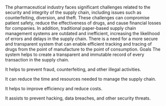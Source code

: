 The pharmaceutical industry faces significant challenges related to the security and integrity of the supply chain, including issues such as counterfeiting, diversion, and theft. These challenges can compromise patient safety, reduce the effectiveness of drugs, and cause financial losses for companies. In addition, traditional paper-based supply chain management systems are outdated and inefficient, increasing the likelihood of errors and delays in the supply chain. There is a need for a more secure and transparent system that can enable efficient tracking and tracing of drugs from the point of manufacture to the point of consumption.
Goals
The system helps to create a transparent and immutable record of every transaction in the supply chain.

It helps to prevent fraud, counterfeiting, and other illegal activities.

It can reduce the time and resources needed to manage the supply chain.

It helps to improve efficiency and reduce costs.

It assists to prevent hacking, data breaches, and other security threats.
